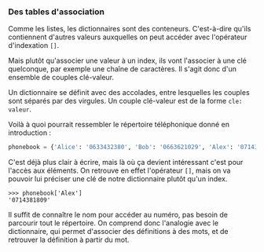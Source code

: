### Des tables d'association

Comme les listes, les dictionnaires sont des conteneurs.
C'est-à-dire qu'ils contiennent d'autres valeurs auxquelles on peut accéder avec l'opérateur d'indexation `[]`.

Mais plutôt qu'associer une valeur à un index, ils vont l'associer à une clé quelconque, par exemple une chaîne de caractères.
Il s'agit donc d'un ensemble de couples clé-valeur.

Un dictionnaire se définit avec des accolades, entre lesquelles les couples sont séparés par des virgules. Un couple clé-valeur est de la forme `cle: valeur`.

Voilà à quoi pourrait ressembler le répertoire téléphonique donné en introduction :

```python
phonebook = {'Alice': '0633432380', 'Bob': '0663621029', 'Alex': '0714381809'}
```

C'est déjà plus clair à écrire, mais là où ça devient intéressant c'est pour l'accès aux éléments.
On retrouve en effet l'opérateur `[]`, mais on va pouvoir lui préciser une clé de notre dictionnaire plutôt qu'un index.

```pycon
>>> phonebook['Alex']
'0714381809'
```

Il suffit de connaître le nom pour accéder au numéro, pas besoin de parcourir tout le répertoire.
On comprend donc l'analogie avec le dictionnaire, qui permet d'associer des définitions à des mots, et de retrouver la définition à partir du mot.
